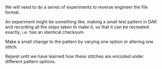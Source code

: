 We will need to do a series of experiments to reverse engineer the file format.

An experiment might be something like, making a small test pattern in DAK and recording all the steps taken to make it,
so that it can be recreated exactly, i.e. has an identical checksum.

Make a small change to the pattern by varying one option or altering one stitch.

Repeat until we have learned how these stitches are encoded under different pattern options.  
